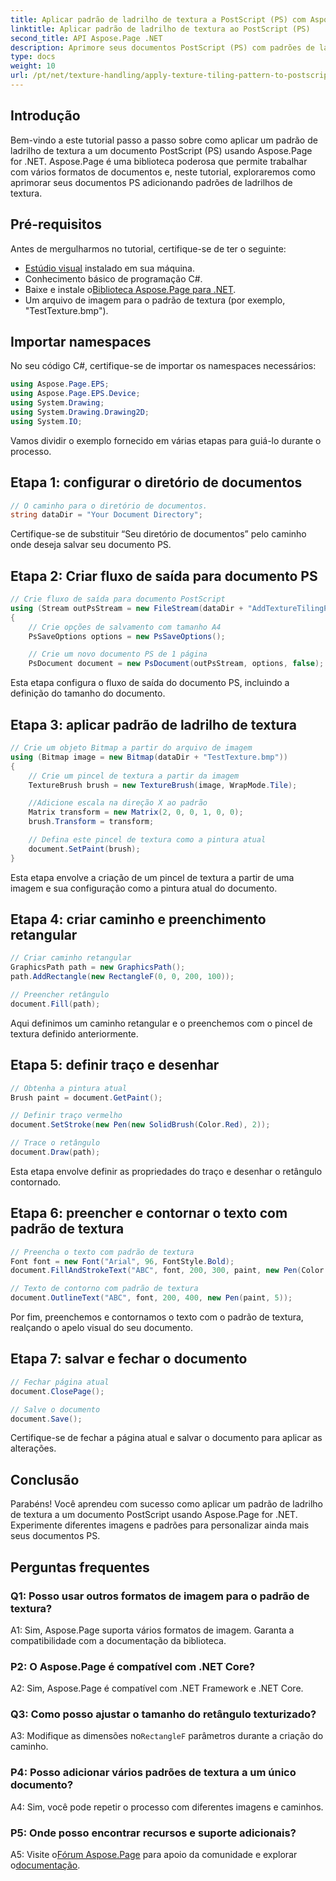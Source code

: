 ```yaml
---
title: Aplicar padrão de ladrilho de textura a PostScript (PS) com Aspose.Page
linktitle: Aplicar padrão de ladrilho de textura ao PostScript (PS)
second_title: API Aspose.Page .NET
description: Aprimore seus documentos PostScript (PS) com padrões de ladrilhos de textura usando Aspose.Page for .NET. Siga nosso guia passo a passo para um toque criativo.
type: docs
weight: 10
url: /pt/net/texture-handling/apply-texture-tiling-pattern-to-postscript-ps/
---
```

## Introdução

Bem-vindo a este tutorial passo a passo sobre como aplicar um padrão de ladrilho de textura a um documento PostScript (PS) usando Aspose.Page for .NET. Aspose.Page é uma biblioteca poderosa que permite trabalhar com vários formatos de documentos e, neste tutorial, exploraremos como aprimorar seus documentos PS adicionando padrões de ladrilhos de textura.

## Pré-requisitos

Antes de mergulharmos no tutorial, certifique-se de ter o seguinte:

- [Estúdio visual](https://visualstudio.microsoft.com/) instalado em sua máquina.
- Conhecimento básico de programação C#.
-  Baixe e instale o[Biblioteca Aspose.Page para .NET](https://releases.aspose.com/page/net/).
- Um arquivo de imagem para o padrão de textura (por exemplo, "TestTexture.bmp").

## Importar namespaces

No seu código C#, certifique-se de importar os namespaces necessários:

```csharp
using Aspose.Page.EPS;
using Aspose.Page.EPS.Device;
using System.Drawing;
using System.Drawing.Drawing2D;
using System.IO;
```

Vamos dividir o exemplo fornecido em várias etapas para guiá-lo durante o processo.

## Etapa 1: configurar o diretório de documentos

```csharp
// O caminho para o diretório de documentos.
string dataDir = "Your Document Directory";
```

Certifique-se de substituir “Seu diretório de documentos” pelo caminho onde deseja salvar seu documento PS.

## Etapa 2: Criar fluxo de saída para documento PS

```csharp
// Crie fluxo de saída para documento PostScript
using (Stream outPsStream = new FileStream(dataDir + "AddTextureTilingPattern_outPS.ps", FileMode.Create))
{
    // Crie opções de salvamento com tamanho A4
    PsSaveOptions options = new PsSaveOptions();

    // Crie um novo documento PS de 1 página
    PsDocument document = new PsDocument(outPsStream, options, false);
```

Esta etapa configura o fluxo de saída do documento PS, incluindo a definição do tamanho do documento.

## Etapa 3: aplicar padrão de ladrilho de textura

```csharp
// Crie um objeto Bitmap a partir do arquivo de imagem
using (Bitmap image = new Bitmap(dataDir + "TestTexture.bmp"))
{
    // Crie um pincel de textura a partir da imagem
    TextureBrush brush = new TextureBrush(image, WrapMode.Tile);

    //Adicione escala na direção X ao padrão
    Matrix transform = new Matrix(2, 0, 0, 1, 0, 0);
    brush.Transform = transform;

    // Defina este pincel de textura como a pintura atual
    document.SetPaint(brush);
}
```

Esta etapa envolve a criação de um pincel de textura a partir de uma imagem e sua configuração como a pintura atual do documento.

## Etapa 4: criar caminho e preenchimento retangular

```csharp
// Criar caminho retangular
GraphicsPath path = new GraphicsPath();
path.AddRectangle(new RectangleF(0, 0, 200, 100));

// Preencher retângulo
document.Fill(path);
```

Aqui definimos um caminho retangular e o preenchemos com o pincel de textura definido anteriormente.

## Etapa 5: definir traço e desenhar

```csharp
// Obtenha a pintura atual
Brush paint = document.GetPaint();

// Definir traço vermelho
document.SetStroke(new Pen(new SolidBrush(Color.Red), 2));

// Trace o retângulo
document.Draw(path);
```

Esta etapa envolve definir as propriedades do traço e desenhar o retângulo contornado.

## Etapa 6: preencher e contornar o texto com padrão de textura

```csharp
// Preencha o texto com padrão de textura
Font font = new Font("Arial", 96, FontStyle.Bold);
document.FillAndStrokeText("ABC", font, 200, 300, paint, new Pen(Color.Black, 2));

// Texto de contorno com padrão de textura
document.OutlineText("ABC", font, 200, 400, new Pen(paint, 5));
```

Por fim, preenchemos e contornamos o texto com o padrão de textura, realçando o apelo visual do seu documento.

## Etapa 7: salvar e fechar o documento

```csharp
// Fechar página atual
document.ClosePage();

// Salve o documento
document.Save();
```

Certifique-se de fechar a página atual e salvar o documento para aplicar as alterações.

## Conclusão

Parabéns! Você aprendeu com sucesso como aplicar um padrão de ladrilho de textura a um documento PostScript usando Aspose.Page for .NET. Experimente diferentes imagens e padrões para personalizar ainda mais seus documentos PS.

## Perguntas frequentes

### Q1: Posso usar outros formatos de imagem para o padrão de textura?

A1: Sim, Aspose.Page suporta vários formatos de imagem. Garanta a compatibilidade com a documentação da biblioteca.

### P2: O Aspose.Page é compatível com .NET Core?

A2: Sim, Aspose.Page é compatível com .NET Framework e .NET Core.

### Q3: Como posso ajustar o tamanho do retângulo texturizado?

 A3: Modifique as dimensões no`RectangleF` parâmetros durante a criação do caminho.

### P4: Posso adicionar vários padrões de textura a um único documento?

A4: Sim, você pode repetir o processo com diferentes imagens e caminhos.

### P5: Onde posso encontrar recursos e suporte adicionais?

 A5: Visite o[Fórum Aspose.Page](https://forum.aspose.com/c/page/39) para apoio da comunidade e explorar o[documentação](https://reference.aspose.com/page/net/).
